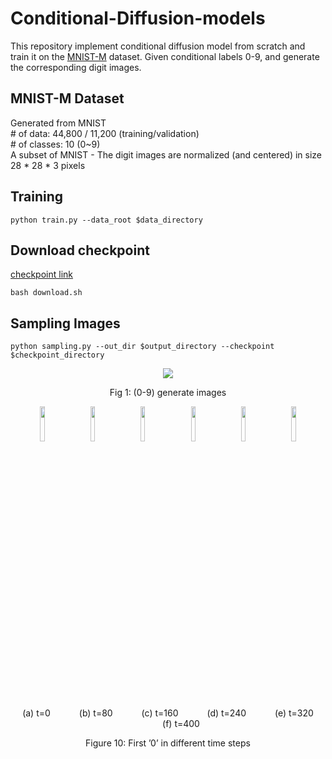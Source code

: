 # Conditional-Diffusion-models
This repository implement conditional diffusion model from scratch and train it on the [MNIST-M](https://www.kaggle.com/datasets/yuna1117/mnist-m) dataset. Given conditional labels 0-9, and generate the corresponding digit images.

## MNIST-M Dataset
Generated from MNIST<br>
\# of data: 44,800 / 11,200 (training/validation)<br>
\# of classes: 10 (0~9)<br>
A subset of MNIST - The digit images are normalized (and centered) in size 28 * 28 * 3 pixels

## Training
```
python train.py --data_root $data_directory
```
## Download checkpoint
[checkpoint link](https://drive.google.com/drive/u/0/folders/1dZtdGKg-caE4FOcLbdKiBL7gu-ssQeY_)
```
bash download.sh
```
## Sampling Images
```
python sampling.py --out_dir $output_directory --checkpoint $checkpoint_directory
```
<p align="center">
<img src="https://drive.google.com/uc?id=1VmQEtoZCD16itdfPoiDe0OVDatv_Pv0h"/>
</p>
<p align="center">
Fig 1: (0-9) generate images
</p>
<p align="center">
<img src="https://drive.google.com/uc?id=1astGBIDINJPUAdt2lcr50OD-IpMkRAye" width="12%" hspace="8"/>
<img src="https://drive.google.com/uc?id=1mANNoXhTMsK9Ft9KbA0cgMCP8AFl5-1G" width="12%" hspace="8"/>
<img src="https://drive.google.com/uc?id=1qiffugCcMcCxYuCBwaNwhQWtpqNfnNND" width="12%" hspace="8"/>
<img src="https://drive.google.com/uc?id=14t0eeljz1jCx0UsuAMtE9yPonq3fk3Yu" width="12%" hspace="8"/>
<img src="https://drive.google.com/uc?id=1l-_7qNeXsnC1io_9v5drg7T3C5-uQhh7" width="12%" hspace="8"/>
<img src="https://drive.google.com/uc?id=1ds14GWektmlm895Q8queh5q44GqbiCjp" width="12%" hspace="8"/>
</p>
<p align="center">
(a) t=0 &emsp;&emsp;&emsp;(b) t=80 &emsp;&emsp;&emsp;(c) t=160 &emsp;&emsp;&emsp;(d) t=240 &emsp;&emsp;&emsp;(e) t=320 &emsp;&emsp;&emsp;(f) t=400
</p>
<p align="center">
Figure 10: First ’0’ in different time steps
</p>
